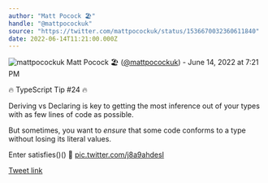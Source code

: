 ```yaml
---
author: "Matt Pocock 🏖️"
handle: "@mattpocockuk"
source: "https://twitter.com/mattpocockuk/status/1536670032360611840"
date: 2022-06-14T11:21:00.000Z
---
```


![mattpocockuk](https://pbs.twimg.com/profile_images/1567910259431202817/AvtGMFZW_normal.png)
Matt Pocock 🏖️ ([@mattpocockuk](https://twitter.com/mattpocockuk)) - June 14, 2022 at 7:21 PM

🔥 TypeScript Tip #24 🔥

Deriving vs Declaring is key to getting the most inference out of your types with as few lines of code as possible.

But sometimes, you want to _ensure_ that some code conforms to a type without losing its literal values.

Enter satisfies()() 👀 [pic.twitter.com/j8a9ahdesI](https://twitter.com/mattpocockuk/status/1536670032360611840/video/1)

[Tweet link](https://twitter.com/mattpocockuk/status/1536670032360611840)
